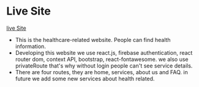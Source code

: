 # Live Site

 [live Site](https://healthcaresite-50992.web.app)


* This is the healthcare-related website. People can find health information.
* Developing this website we use react.js, firebase authentication, react router dom, context API, bootstrap, react-fontawesome. we also use privateRoute that's why without login people can't see service details.
* There are four routes, they are home, services, about us and FAQ. in future we add some new services about health related.
